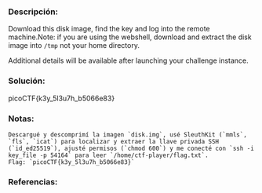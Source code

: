 ### Descripción: 
Download this disk image, find the key and log into the remote machine.Note: if you are using the webshell, download and extract the disk image into `/tmp` not your home directory.

Additional details will be available after launching your challenge instance.
### Solución:

picoCTF{k3y_5l3u7h_b5066e83}
### Notas:
```shell
Descargué y descomprimí la imagen `disk.img`, usé SleuthKit (`mmls`, `fls`, `icat`) para localizar y extraer la llave privada SSH (`id_ed25519`), ajusté permisos (`chmod 600`) y me conecté con `ssh -i key_file -p 54164` para leer `/home/ctf-player/flag.txt`.  
Flag: `picoCTF{k3y_5l3u7h_b5066e83}`
```
### Referencias: